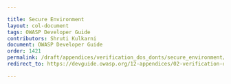 ```yaml
---

title: Secure Environment
layout: col-document
tags: OWASP Developer Guide
contributors: Shruti Kulkarni
document: OWASP Developer Guide
order: 1421
permalink: /draft/appendices/verification_dos_donts/secure_environment/
redirect_to: https://devguide.owasp.org/12-appendices/02-verification-dos-donts/01-secure-environment/

---
```

